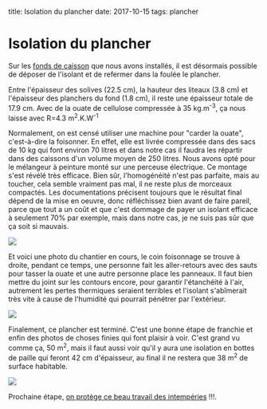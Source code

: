 title: Isolation du plancher
date: 2017-10-15
tags: plancher

# Isolation du plancher

Sur les [fonds de caisson]({filename}/chalet/plancher_fond.md) que nous avons installés, il est désormais possible de déposer de l'isolant et de refermer dans la foulée le plancher.

Entre l'épaisseur des solives (22.5&nbsp;cm), la hauteur des liteaux (3.8&nbsp;cm) et l'épaisseur des planchers du fond (1.8&nbsp;cm), il reste une épaisseur totale de 17.9&nbsp;cm. Avec de la ouate de cellulose compressée à 35&nbsp;kg.m<sup>-3</sup>, ça nous laisse avec R=4.3&nbsp;m<sup>2</sup>.K.W<sup>-1</sup>

Normalement, on est censé utiliser une machine pour "carder la ouate", c'est-à-dire la foisonner. En effet, elle est livrée compressée dans des sacs de 10&nbsp;kg qui font environ 70&nbsp;litres et dans notre cas il faudra les répartir dans des caissons d'un volume moyen de 250&nbsp;litres. Nous avons opté pour le mélangeur à peinture monté sur une perceuse électrique. Ce montage s'est révélé très efficace. Bien sûr, l'homogénéité n'est pas parfaite, mais au toucher, cela semble vraiment pas mal, il ne reste plus de morceaux compactés. Les documentations précisent toujours que le résultat final dépend de la mise en oeuvre, donc réfléchissez bien avant de faire pareil, parce que tout a un coût et que c'est dommage de payer un isolant efficace à seulement 70% par exemple, mais dans notre cas, je ne suis pas sûr que ça soit si mauvais.

<img src="images/chalet/plancher/ouate.JPG"/>

Et voici une photo du chantier en cours, le coin foisonnage se trouve à droite, pendant ce temps, une personne fait les aller-retours avec des sauts pour tasser la ouate et une autre personne place les panneaux. Il faut bien mettre du joint sur les contours encore, pour garantir l'étanchéité à l'air, autrement les pertes thermiques seraient terribles et l'isolant s'abîmerait très vite à cause de l'humidité qui pourrait pénétrer par l'extérieur.

<img src="images/chalet/plancher/chantier_isolation.JPG"/>

Finalement, ce plancher est terminé. C'est une bonne étape de franchie et enfin des photos de choses finies qui font plaisir à voir. C'est grand vu comme ça, 50&nbsp;m<sup>2</sup>, mais il faut aussi voir qu'il y aura une isolation en bottes de paille qui feront 42&nbsp;cm d'épaisseur, au final il ne restera que 38&nbsp;m<sup>2</sup> de surface habitable.

<img src="images/chalet/plancher/plancher_fini.JPG"/>

Prochaine étape, [on protège ce beau travail des intempéries]({filename}/chalet/protection_plancher.md) !!!.
